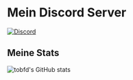 # Mein Discord Server
[![Discord](https://img.shields.io/discord/1082315916722835526?style=for-the-badge&logo=Discord&logoColor=white&label=Discord&color=blue)](https://discord.gg/rfgb4s3csV)
## Meine Stats
![tobfd's GitHub stats](https://github-readme-stats.vercel.app/api?username=tobfd&show_icons=true&theme=dracula)
